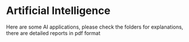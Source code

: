 # Artificial Intelligence

Here are some AI applications, please check the folders for explanations, there are detailed reports in pdf format
